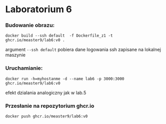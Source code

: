 # Laboratorium 6

### Budowanie obrazu:

`docker build --ssh default  -f Dockerfile_z1 -t ghcr.io/measter9/lab6:v0 .`

argument `--ssh default` pobiera dane logowania ssh zapisane na lokalnej maszynie

### Uruchamianie:

`docker run -h=myhostanme -d --name lab6 -p 3000:3000 ghcr.io/measter9/lab6:v0`

efekt dzialania analogiczny jak w lab.5

### Przesłanie na repozytorium ghcr.io

`docker push ghcr.io/measter9/lab6:v0`
